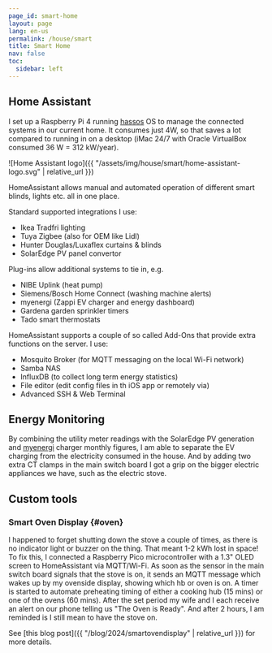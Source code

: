 ```yaml
---
page_id: smart-home
layout: page
lang: en-us
permalink: /house/smart
title: Smart Home
nav: false
toc:
  sidebar: left
---
```


## Home Assistant

I set up a Raspberry Pi 4 running [hassos](https://www.home-assistant.io/) OS to manage the connected systems in our current home.
It consumes just 4W, so that saves a lot compared to running in on a desktop (iMac 24/7 with Oracle VirtualBox consumed 36 W = 312 kW/year).

![Home Assistant logo]({{ "/assets/img/house/smart/home-assistant-logo.svg" | relative_url }})

HomeAssistant allows manual and automated operation of different smart blinds, lights etc. all in one place.

Standard supported integrations I use:
- Ikea Tradfri lighting
- Tuya Zigbee (also for OEM like Lidl)
- Hunter Douglas/Luxaflex curtains & blinds
- SolarEdge PV panel convertor

Plug-ins allow additional systems to tie in, e.g.
- NIBE Uplink (heat pump)
- Siemens/Bosch Home Connect (washing machine alerts)
- myenergi (Zappi EV charger and energy dashboard)
- Gardena garden sprinkler timers
- Tado smart thermostats

HomeAssistant supports a couple of so called Add-Ons that provide extra functions on the server. I use:
- Mosquito Broker (for MQTT messaging on the local Wi-Fi network)
- Samba NAS
- InfluxDB (to collect long term energy statistics)
- File editor (edit config files in th iOS app or remotely via)
- Advanced SSH & Web Terminal

## Energy Monitoring

By combining the utility meter readings with the SolarEdge PV generation and [myenergi](https://www.myenergi.com) charger monthly figures, I am able to separate the EV charging from the electricity consumed in the house. And by adding two extra CT clamps in the main switch board I got a grip on the bigger electric appliances we have, such as the electric stove.

## Custom tools

### Smart Oven Display {#oven}
I happened to forget shutting down the stove a couple of times, as there is no indicator light or buzzer on the thing. That meant 1-2 kWh lost in space! To fix this, I connected a Raspberry Pico microcontroller with a 1.3" OLED screen to HomeAssistant via MQTT/Wi-Fi. As soon as the sensor in the main switch board signals that the stove is on, it sends an MQTT message which wakes up by my ovenside display, showing which hb or oven is on. A timer is started to automate preheating timing of either a cooking hub (15 mins) or one of the ovens (60 mins). After the set period my wife and I each receive an alert on our phone telling us "The Oven is Ready". And after 2 hours, I am reminded is I still mean to have the stove on. 

See [this blog post]({{ "/blog/2024/smartovendisplay" | relative_url }}) for more details.
